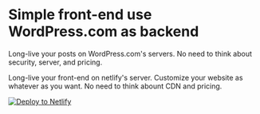 # Simple front-end use WordPress.com as backend

Long-live your posts on WordPress.com's servers. No need to think about security, server, and pricing. 

Long-live your front-end on netlify's server. Customize your website as whatever as you want. No need to think abount CDN and pricing.

[![Deploy to Netlify](https://www.netlify.com/img/deploy/button.svg)](https://app.netlify.com/start/deploy?repository=https://github.com/wpvi/wp-vue)
